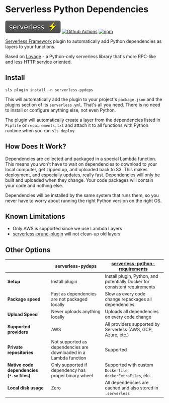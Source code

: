 # Serverless Python Dependencies

[![serverless](assets/serverless.svg?raw=true)](https://www.serverless.com)
[![Github Actions](https://github.com/CloudSnorkel/serverless-pydeps/workflows/Build%20and%20Publish/badge.svg)](https://github.com/CloudSnorkel/serverless-pydeps/actions)
[![npm](https://img.shields.io/npm/v/serverless-pydeps.svg)](https://www.npmjs.com/package/serverless-pydeps)

[Serverless Framework](https://www.serverless.com/) plugin to automatically add Python dependencies as layers to your functions. 

Based on [Lovage](https://github.com/CloudSnorkel/lovage) - a Python-only serverless library that's more RPC-like and
less HTTP service oriented.

## Install

```shell
sls plugin install -n serverless-pydeps
```

This will automatically add the plugin to your project's `package.json` and the plugins section of its
`serverless.yml`. That's all you need. There is no need to install or configure anything else, not even Python.

The plugin will automatically create a layer from the dependencies listed in `Pipfile` or `requirements.txt` and attach
it to all functions with Python runtime when you run `sls deploy`.

## How Does It Work?

Dependencies are collected and packaged in a special Lambda function. This means you won't have to wait on dependencies
to download to your local computer, get zipped up, and uploaded back to S3. This makes deployment, and especially
updates, really fast. Dependencies will only be built and uploaded when they change. Your code packages will contain
your code and nothing else.

Dependencies will be installed by the same system that runs them, so you never have to worry about running the right
Python version on the right OS.

## Known Limitations

* Only AWS is supported since we use Lambda Layers
* [serverless-prune-plugin](https://github.com/claygregory/serverless-prune-plugin) will not clean-up old layers 

## Other Options

|   | serverless-pydeps | [serverless-python-requirements](https://github.com/UnitedIncome/serverless-python-requirements/) |
| ------------- | ------------- | ------------- |
| **Setup** | Install plugin | Install plugin, Python, and potentially Docker for consistent requirements |
| **Package speed** | Fast as dependencies are not packaged locally | Slow as every code change repackages all dependencies |
| **Upload Speed** | Never uploads anything locally | Uploads all dependencies on every code change |
| **Supported providers** | AWS | All providers supported by Serverless (AWS, GCP, Azure, etc.) |
| **Private repositories** | Not supported as dependencies are downloaded in a Lambda function | Supported |
| **Native code dependencies (`*.so` files)** | Only supported if dependency has proper binary wheel | Supported with custom `Dockerfile`, `dockerExtraFiles`, etc. |
| **Local disk usage** | Zero | All dependencies are cached and also stored in `.serverless` |
